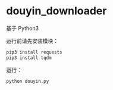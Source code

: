 # douyin_downloader

基于 Python3

运行前请先安装模块：

```bash
pip3 install requests
pip3 install tqdm
```

运行：

```
python douyin.py
```

